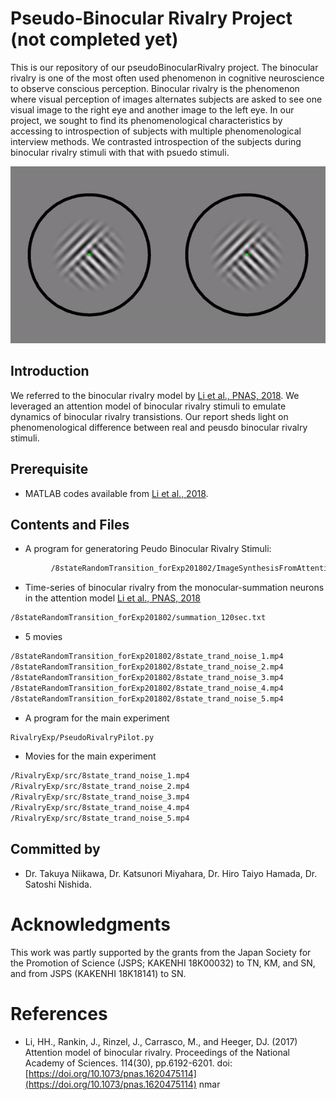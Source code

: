 # Pseudo-Binocular Rivalry Project (not completed yet)
   This is our repository of our pseudoBinocularRivalry project. The binocular rivalry is one of the most often used phenomenon in cognitive neuroscience to observe conscious perception. Binocular rivalry is the phenomenon where visual perception of images alternates subjects are asked to see one visual image to the right eye and another image to the left eye. In our project, we sought to find its phenomenological characteristics by accessing to introspection of subjects with multiple phenomenological interview methods. We contrasted introspection of the subjects during binocular rivalry stimuli with that with psuedo stimuli.

![FBR](FBR.gif#style=centerme)

## Introduction

We referred to the binocular rivalry model by [Li et al., PNAS, 2018](http://www.pnas.org/content/114/30/E6192). We leveraged an attention model of binocular rivalry stimuli to emulate dynamics of binocular rivalry transistions. Our report sheds light on phenomenological difference between real and peusdo binocular rivalry stimuli.


## Prerequisite
- MATLAB codes available from [Li et al., 2018](http://www.pnas.org/content/114/30/E6192).

## Contents and Files
- A program for generatoring Peudo Binocular Rivalry Stimuli:
```bash
         /8stateRandomTransition_forExp201802/ImageSynthesisFromAttentionModel2017(Feb16thNishida).ipynb
```
- Time-series of binocular rivalry from the monocular-summation neurons in the attention model [Li et al., PNAS, 2018](http://www.pnas.org/content/114/30/E6192)
```bash
/8stateRandomTransition_forExp201802/summation_120sec.txt
```
- 5 movies
```bash
/8stateRandomTransition_forExp201802/8state_trand_noise_1.mp4
/8stateRandomTransition_forExp201802/8state_trand_noise_2.mp4
/8stateRandomTransition_forExp201802/8state_trand_noise_3.mp4
/8stateRandomTransition_forExp201802/8state_trand_noise_4.mp4
/8stateRandomTransition_forExp201802/8state_trand_noise_5.mp4
```
- A program for the main experiment
```bash
RivalryExp/PseudoRivalryPilot.py
```
- Movies for the main experiment
```bash
/RivalryExp/src/8state_trand_noise_1.mp4
/RivalryExp/src/8state_trand_noise_2.mp4
/RivalryExp/src/8state_trand_noise_3.mp4
/RivalryExp/src/8state_trand_noise_4.mp4
/RivalryExp/src/8state_trand_noise_5.mp4
```


## Committed by
- Dr. Takuya Niikawa, Dr. Katsunori Miyahara, Dr. Hiro Taiyo Hamada, Dr. Satoshi Nishida.

# Acknowledgments
This work was partly supported by the grants from the Japan Society for the Promotion of Science (JSPS; KAKENHI 18K00032) to TN, KM, and SN, and from JSPS (KAKENHI 18K18141) to SN.

# References
- Li, HH., Rankin, J., Rinzel, J., Carrasco, M., and Heeger, DJ. (2017) Attention model of binocular rivalry. Proceedings of the National Academy of Sciences. 114(30), pp.6192-6201. doi: [https://doi.org/10.1073/pnas.1620475114](https://doi.org/10.1073/pnas.1620475114)
nmar
